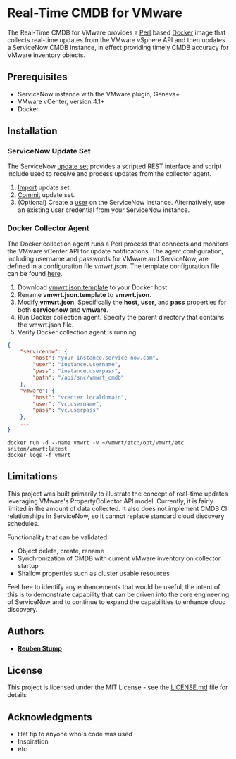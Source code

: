 # Real-Time CMDB for VMware

The Real-Time CMDB for VMware provides a [Perl](https://www.perl.org/) based [Docker](https://www.docker.com/) image that collects real-time updates from the VMware vSphere API and then updates a ServiceNow CMDB instance, in effect providing timely CMDB accuracy for VMware inventory objects.

## Prerequisites

* ServiceNow instance with the VMware plugin, Geneva+
* VMware vCenter, version 4.1+
* Docker

## Installation

### ServiceNow Update Set

The ServiceNow [update set](https://raw.githubusercontent.com/ServiceNowITOM/snitom-cmdb-vmwrt/master/snitom-cmdb-vmwrt.xml) provides a scripted REST interface and  script include used to receive and process updates from the collector agent.

1. [Import](https://docs.servicenow.com/bundle/helsinki-application-development/page/c2/t_LoadCustomizationsFromAnXMLFile-Up.html) update set.
2. [Commit](https://docs.servicenow.com/bundle/helsinki-application-development/page/build/system-update-sets/task/t_CommitAnUpdateSet.html) update set.
3. (Optional) Create a [user](https://docs.servicenow.com/bundle/helsinki-servicenow-platform/page/administer/users-and-groups/task/t_CreateAUser.html) on the ServiceNow instance.  Alternatively, use an existing user credential from your ServiceNow instance.

### Docker Collector Agent

The Docker collection agent runs a Perl process that connects and monitors the VMware vCenter API for update notifications.  The agent configuration, including username and passwords for VMware and ServiceNow, are defined in a configuration file *vmwrt.json*.  The template configuration file can be found [here](https://raw.githubusercontent.com/ServiceNowITOM/snitom-cmdb-vmwrt/master/vmwrt.json.template).

1. Download [vmwrt.json.template](https://raw.githubusercontent.com/ServiceNowITOM/snitom-cmdb-vmwrt/master/vmwrt.json.template) to your Docker host.
2. Rename **vmwrt.json.template** to **vmwrt.json**.
3. Modify **vmwrt.json**.  Specifically the **host**, **user**, and **pass** properties for both **servicenow** and **vmware**.
4. Run Docker collection agent.  Specify the parent directory that contains the vmwrt.json file.
5. Verify Docker collection agent is running.

```json
{
	"servicenow": {
		"host": "your-instance.service-now.com",
		"user": "instance.username",
		"pass": "instance.userpass",
		"path": "/api/snc/vmwrt_cmdb"
	},
	"vmware": {
		"host": "vcenter.localdomain",
		"user": "vc.username",
		"pass": "vc.userpass"
	},
	...
}
```
```
docker run -d --name vmwrt -v ~/vmwrt/etc:/opt/vmwrt/etc snitom/vmwrt:latest
docker logs -f vmwrt
```

## Limitations

This project was built primarily to illustrate the concept of real-time updates leveraging VMware's PropertyCollector API model.  Currently, it is fairly limited in the amount of data collected.  It also does not implement CMDB CI relationships in ServiceNow, so it cannot replace standard cloud discovery schedules.

Functionality that can be validated:
* Object delete, create, rename
* Synchronization of CMDB with current VMware inventory on collector startup
* Shallow properties such as cluster usable resources

Feel free to identify any enhancements that would be useful, the intent of this is to demonstrate capability that can be driven into the core engineering of ServiceNow and to continue to expand the capabilities to enhance cloud discovery.

## Authors

- [**Reuben Stump**](https://github.com/stumpr)

## License

This project is licensed under the MIT License - see the [LICENSE.md](LICENSE.md) file for details

## Acknowledgments

* Hat tip to anyone who's code was used
* Inspiration
* etc